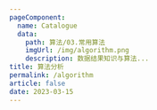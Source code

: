 ```yaml
---
pageComponent: 
  name: Catalogue
  data: 
    path: 算法/03.常用算法
    imgUrl: /img/algorithm.png
    description: 数据结果知识与算法...
title: 算法分析
permalink: /algorithm
article: false
date: 2023-03-15 
---
```


